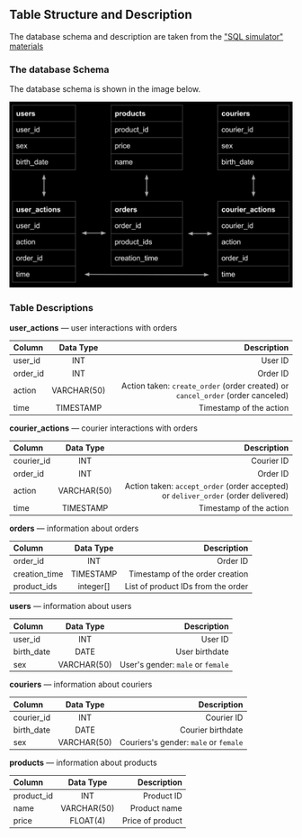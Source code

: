 ## Table Structure and Description

The database schema and description are taken from the ["SQL simulator" materials](https://lab.karpov.courses/learning/152/module/1762/lesson/17923/51794/244290/)

### The database Schema

The database schema is shown in the image below.

![Database schema diagram](images/image.png)

### Table Descriptions

**user_actions** — user interactions with orders

| Column    | Data Type    | Description                                                                     |
| :-------- | :----------: | --------------------------------------------------------------------------:     |
| user_id   | INT          | User ID                                                                         |
| order_id  | INT          | Order ID                                                                        |
| action    | VARCHAR(50)  | Action taken: `create_order` (order created) or `cancel_order` (order canceled) |
| time      | TIMESTAMP    | Timestamp of the action

**courier_actions** — courier interactions with orders

| Column       | Data Type    | Description                                                                        |
| :--------    | :----------: | --------------------------------------------------------------------------:        |
| courier_id   | INT          | Courier ID                                                                         |
| order_id     | INT          | Order ID                                                                           |
| action       | VARCHAR(50)  | Action taken: `accept_order` (order accepted) or `deliver_order` (order delivered) |
| time         | TIMESTAMP    | Timestamp of the action

**orders** — information about orders

| Column            | Data Type    | Description                                                                 |
| :--------         | :----------: | --------------------------------------------------------------------------: |
| order_id          | INT          | Order ID                                                                    |
| creation_time     | TIMESTAMP    | Timestamp of the order creation                                             |
| product_ids       | integer[]    | List of product IDs from the order                                          |

**users** — information about users

| Column           | Data Type    | Description                                                                 |
| :--------        | :----------: | --------------------------------------------------------------------------: |
| user_id          | INT          | User ID                                                                     |
| birth_date       | DATE         | User birthdate                                                              |
| sex              | VARCHAR(50)  | User's gender: `male` or `female`                                           |

**couriers** — information about couriers

| Column           | Data Type    | Description                                                                 |
| :--------        | :----------: | --------------------------------------------------------------------------: |
| courier_id       | INT          | Courier ID                                                                  |
| birth_date       | DATE         | Courier birthdate                                                           |
| sex              | VARCHAR(50)  | Couriers's gender: `male` or `female`                                       |

**products** — information about products

| Column           | Data Type    | Description                                                                 |
| :--------        | :----------: | --------------------------------------------------------------------------: |
| product_id       | INT          | Product ID                                                                  |
| name             | VARCHAR(50)  | Product name                                                                |
| price            | FLOAT(4)     | Price of product                                                            |